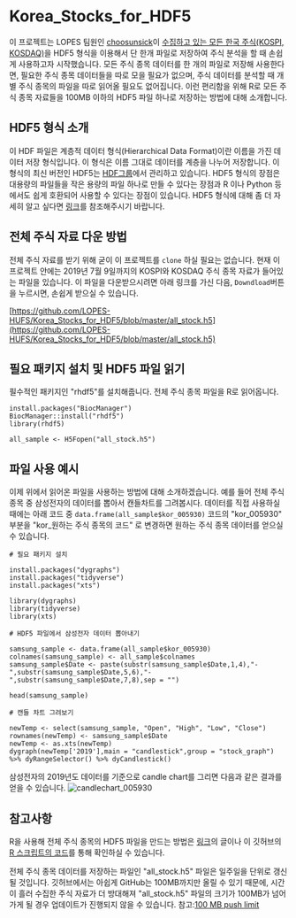 # Korea_Stocks_for_HDF5

이 프로젝트는 LOPES 팀원인 [choosunsick](https://github.com/choosunsick)이 [수집하고 있는 모든 한국 주식(KOSPI, KOSDAQ)](https://github.com/choosunsick/Korea_Stocks)을 HDF5 형식을 이용해서 단 한개 파일로 저장하여 주식 분석을 할 때 손쉽게 사용하고자 시작했습니다. 
모든 주식 종목 데이터를 한 개의 파일로 저장해 사용한다면, 필요한 주식 종목 데이터들을 따로 모을 필요가 없으며, 주식 데이터를 분석할 때 개별 주식 종목의 파일을 따로 읽어올 필요도 없어집니다. 이런 편리함을 위해 R로 모든 주식 종목 자료들을 100MB 이하의 HDF5 파일 하나로 저장하는 방법에 대해 소개합니다.

## HDF5 형식 소개 
이 HDF 파일은 계층적 데이터 형식(Hierarchical Data Format)이란 이름을 가진 데이터 저장 형식입니다. 이 형식은 이름 그대로 데이터를 계층을 나누어 저장합니다. 이 형식의 최신 버전인 HDF5는 [HDF그룹](https://www.hdfgroup.org/solutions/hdf5/)에서 관리하고 있습니다. HDF5 형식의 장점은 대용량의 파일들을 작은 용량의 파일 하나로 만들 수 있다는 장점과 R 이나 Python 등에서도 쉽게 호환되어 사용할 수 있다는 장점이 있습니다. HDF5 형식에 대해 좀 더 자세히 알고 싶다면 [링크](https://support.hdfgroup.org/HDF5/whatishdf5.html)를 참조해주시기 바랍니다. 

## 전체 주식 자료 다운 방법

전체 주식 자료를 받기 위해 굳이 이 프로젝트를 `clone` 하실 필요는 없습니다. 현재 이 프로젝트 안에는 2019년 7월 9일까지의 KOSPI와 KOSDAQ 주식 종목 자료가 들어있는 파일을 있습니다. 이 파일을 다운받으시려면 아래 링크를 가신 다음, `Downdload`버튼을 누르시면, 손쉽게 받으실 수 있습니다.

[https://github.com/LOPES-HUFS/Korea_Stocks_for_HDF5/blob/master/all_stock.h5](https://github.com/LOPES-HUFS/Korea_Stocks_for_HDF5/blob/master/all_stock.h5)

## 필요 패키지 설치 및 HDF5 파일 읽기

필수적인 패키지인 "rhdf5"를 설치해줍니다. 전체 주식 종목 파일을 R로 읽어옵니다. 

```
install.packages("BiocManager")
BiocManager::install("rhdf5")
library(rhdf5)

all_sample <- H5Fopen("all_stock.h5")

```

## 파일 사용 예시

이제 위에서 읽어온 파일을 사용하는 방법에 대해 소개하겠습니다. 예를 들어 전체 주식 종목 중 삼성전자의 데이터를 뽑아서 캔들차트를 그려봅시다. 데이터를 직접 사용하실 때에는 아래 코드 중 `data.frame(all_sample$kor_005930)` 코드의 "kor_005930" 부분을 "kor_원하는 주식 종목의 코드" 로 변경하면 원하는 주식 종목 데이터를 얻으실 수 있습니다. 

```
# 필요 패키지 설치

install.packages("dygraphs")
install.packages("tidyverse")
install.packages("xts")

library(dygraphs)
library(tidyverse)
library(xts)

# HDF5 파일에서 삼성전자 데이터 뽑아내기

samsung_sample <- data.frame(all_sample$kor_005930)
colnames(samsung_sample) <- all_sample$colnames
samsung_sample$Date <- paste(substr(samsung_sample$Date,1,4),"-",substr(samsung_sample$Date,5,6),"-",substr(samsung_sample$Date,7,8),sep = "")

head(samsung_sample)

# 캔들 차트 그려보기 

newTemp <- select(samsung_sample, "Open", "High", "Low", "Close")
rownames(newTemp) <- samsung_sample$Date
newTemp <- as.xts(newTemp)
dygraph(newTemp['2019'],main = "candlestick",group = "stock_graph") %>% dyRangeSelector() %>% dyCandlestick() 

```
삼성전자의 2019년도 데이터를 기준으로 candle chart를 그리면 다음과 같은 결과를 얻을 수 있습니다. 
![candlechart_005930](https://user-images.githubusercontent.com/19144813/60954387-d7c53600-a339-11e9-9629-59f9a3b253f1.png)


## 참고사항

R을 사용해 전체 주식 종목의 HDF5 파일을 만드는 방법은 [링크](https://choosunsick.github.io/post/stockdata_to_hdf5/)의 글이나 이 깃허브의 [R 스크립트의 코드](https://github.com/LOPES-HUFS/Korea_Stocks_for_HDF5/blob/master/rhdf5%20compression.R)를 통해 확인하실 수 있습니다. 

전체 주식 종목 데이터를 저장하는 파일인 "all_stock.h5" 파일은 일주일을 단위로 갱신될 것입니다. 깃허브에서는 아쉽게 GitHub는 100MB까지만 올릴 수 있기 때문에, 시간이 흘러 수집한 주식 자료가 더 방대해져 "all_stock.h5" 파일의 크기가 100MB가 넘어가게 될 경우 업데이트가 진행되지 않을 수 있습니다. 참고:[100 MB push limit](https://help.github.com/en/articles/conditions-for-large-files) 
